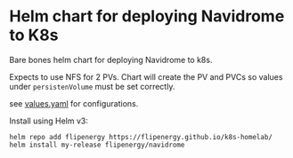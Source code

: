 # Helm chart for deploying Navidrome to K8s

Bare bones helm chart for deploying Navidrome to k8s. 

Expects to use NFS for 2 PVs. Chart will create the PV and PVCs so values under `persistenVolume` must be set correctly.

see [values.yaml](navidrome/values.yaml) for configurations.

Install using Helm v3:

```
helm repo add flipenergy https://flipenergy.github.io/k8s-homelab/
helm install my-release flipenergy/navidrome
```
